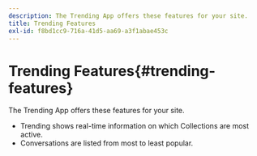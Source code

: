 ```yaml
---
description: The Trending App offers these features for your site.
title: Trending Features
exl-id: f8bd1cc9-716a-41d5-aa69-a3f1abae453c
---
```

# Trending Features{#trending-features}

The Trending App offers these features for your site.



* Trending shows real-time information on which Collections are most active.
* Conversations are listed from most to least popular.
